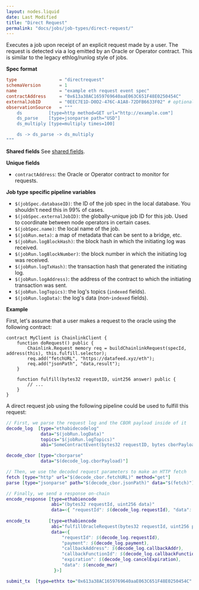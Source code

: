 ```yaml
---
layout: nodes.liquid
date: Last Modified
title: "Direct Request"
permalink: "docs/jobs/job-types/direct-request/"
---
```


Executes a job upon receipt of an explicit request made by a user. The request is detected via a log emitted by an Oracle or Operator contract. This is similar to the legacy ethlog/runlog style of jobs.

**Spec format**

```toml
type                = "directrequest"
schemaVersion       = 1
name                = "example eth request event spec"
contractAddress     = "0x613a38AC1659769640aaE063C651F48E0250454C"
externalJobID       = "0EEC7E1D-D0D2-476C-A1A8-72DFB6633F02" # optional
observationSource   = """
    ds          [type=http method=GET url="http://example.com"]
    ds_parse    [type=jsonparse path="USD"]
    ds_multiply [type=multiply times=100]

    ds -> ds_parse -> ds_multiply
"""
```

**Shared fields**
See [shared fields](/docs/jobs/#shared-fields).

**Unique fields**

- `contractAddress`: the Oracle or Operator contract to monitor for requests.

**Job type specific pipeline variables**

- `$(jobSpec.databaseID)`: the ID of the job spec in the local database. You shouldn't need this in 99% of cases.
- `$(jobSpec.externalJobID)`: the globally-unique job ID for this job. Used to coordinate between node operators in certain cases.
- `$(jobSpec.name)`: the local name of the job.
- `$(jobRun.meta)`: a map of metadata that can be sent to a bridge, etc.
- `$(jobRun.logBlockHash)`: the block hash in which the initiating log was received.
- `$(jobRun.logBlockNumber)`: the block number in which the initiating log was received.
- `$(jobRun.logTxHash)`: the transaction hash that generated the initiating log.
- `$(jobRun.logAddress)`: the address of the contract to which the initiating transaction was sent.
- `$(jobRun.logTopics)`: the log's topics (`indexed` fields).
- `$(jobRun.logData)`: the log's data (non-`indexed` fields).

**Example**

First, let's assume that a user makes a request to the oracle using the following contract:

```sol
contract MyClient is ChainlinkClient {
    function doRequest() public {
        Chainlink.Request memory req = buildChainlinkRequest(specId, address(this), this.fulfill.selector);
        req.add("fetchURL", "https://datafeed.xyz/eth");
        req.add("jsonPath", "data,result");
    }

    function fulfill(bytes32 requestID, uint256 answer) public {
        // ...
    }
}
```

A direct request job using the following pipeline could be used to fulfill this request:

```dot
// First, we parse the request log and the CBOR payload inside of it
decode_log  [type="ethabidecodelog"
             data="$(jobRun.logData)"
             topics="$(jobRun.logTopics)"
             abi="SomeContractEvent(bytes32 requestID, bytes cborPayload)"]

decode_cbor [type="cborparse"
             data="$(decode_log.cborPayload)"]

// Then, we use the decoded request parameters to make an HTTP fetch
fetch [type="http" url="$(decode_cbor.fetchURL)" method="get"]
parse [type="jsonparse" path="$(decode_cbor.jsonPath)" data="$(fetch)"]

// Finally, we send a response on-chain
encode_response [type=ethabiencode
                 abi="(bytes32 requestId, uint256 data)"
                 data=<{ "requestId": $(decode_log.requestId), "data": $(parse) }>]
                 
encode_tx       [type=ethabiencode
                 abi="fulfillOracleRequest(bytes32 requestId, uint256 payment, address callbackAddress, bytes4 callbackFunctionId, uint256 expiration, bytes32 data)"
                 data=<{
                     "requestId": $(decode_log.requestId),
                     "payment": $(decode_log.payment),
                     "callbackAddress": $(decode_log.callbackAddr),
                     "callbackFunctionId": $(decode_log.callbackFunctionId),
                     "expiration": $(decode_log.cancelExpiration),
                     "data": $(encode_mwr)
                  }>]

submit_tx  [type=ethtx to="0x613a38AC1659769640aaE063C651F48E0250454C" data="$(encode_tx)"]
```
